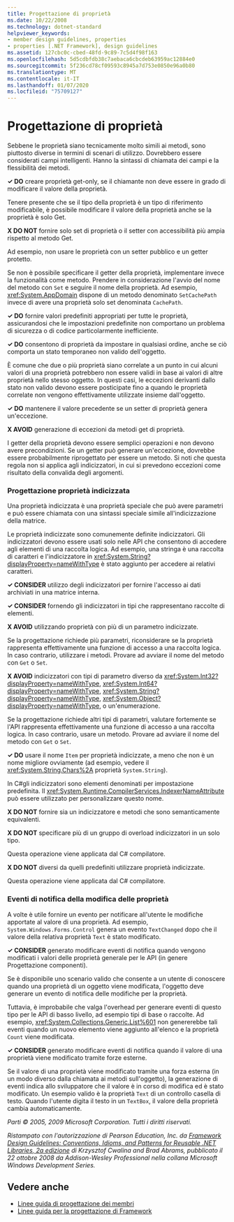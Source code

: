 ```yaml
---
title: Progettazione di proprietà
ms.date: 10/22/2008
ms.technology: dotnet-standard
helpviewer_keywords:
- member design guidelines, properties
- properties [.NET Framework], design guidelines
ms.assetid: 127cbc0c-cbed-48fd-9c89-7c5d4f98f163
ms.openlocfilehash: 5d5cdbfdb38c7aebaca6cbcdeb63959ac12884e0
ms.sourcegitcommit: 5f236cd78cf09593c8945a7d753e0850e96a0b80
ms.translationtype: MT
ms.contentlocale: it-IT
ms.lasthandoff: 01/07/2020
ms.locfileid: "75709127"
---
```

# <a name="property-design"></a>Progettazione di proprietà
Sebbene le proprietà siano tecnicamente molto simili ai metodi, sono piuttosto diverse in termini di scenari di utilizzo. Dovrebbero essere considerati campi intelligenti. Hanno la sintassi di chiamata dei campi e la flessibilità dei metodi.  
  
 **✓ DO** creare proprietà get-only, se il chiamante non deve essere in grado di modificare il valore della proprietà.  
  
 Tenere presente che se il tipo della proprietà è un tipo di riferimento modificabile, è possibile modificare il valore della proprietà anche se la proprietà è solo Get.  
  
 **X DO NOT** fornire solo set di proprietà o il setter con accessibilità più ampia rispetto al metodo Get.  
  
 Ad esempio, non usare le proprietà con un setter pubblico e un getter protetto.  
  
 Se non è possibile specificare il getter della proprietà, implementare invece la funzionalità come metodo. Prendere in considerazione l'avvio del nome del metodo con `Set` e seguire il nome della proprietà. Ad esempio, <xref:System.AppDomain> dispone di un metodo denominato `SetCachePath` invece di avere una proprietà solo set denominata `CachePath`.  
  
 **✓ DO** fornire valori predefiniti appropriati per tutte le proprietà, assicurandosi che le impostazioni predefinite non comportano un problema di sicurezza o di codice particolarmente inefficiente.  
  
 **✓ DO** consentono di proprietà da impostare in qualsiasi ordine, anche se ciò comporta un stato temporaneo non valido dell'oggetto.  
  
 È comune che due o più proprietà siano correlate a un punto in cui alcuni valori di una proprietà potrebbero non essere validi in base ai valori di altre proprietà nello stesso oggetto. In questi casi, le eccezioni derivanti dallo stato non valido devono essere posticipate fino a quando le proprietà correlate non vengono effettivamente utilizzate insieme dall'oggetto.  
  
 **✓ DO** mantenere il valore precedente se un setter di proprietà genera un'eccezione.  
  
 **X AVOID** generazione di eccezioni da metodi get di proprietà.  
  
 I getter della proprietà devono essere semplici operazioni e non devono avere precondizioni. Se un getter può generare un'eccezione, dovrebbe essere probabilmente riprogettato per essere un metodo. Si noti che questa regola non si applica agli indicizzatori, in cui si prevedono eccezioni come risultato della convalida degli argomenti.  
  
### <a name="indexed-property-design"></a>Progettazione proprietà indicizzata  
 Una proprietà indicizzata è una proprietà speciale che può avere parametri e può essere chiamata con una sintassi speciale simile all'indicizzazione della matrice.  
  
 Le proprietà indicizzate sono comunemente definite indicizzatori. Gli indicizzatori devono essere usati solo nelle API che consentono di accedere agli elementi di una raccolta logica. Ad esempio, una stringa è una raccolta di caratteri e l'indicizzatore in <xref:System.String?displayProperty=nameWithType> è stato aggiunto per accedere ai relativi caratteri.  
  
 **✓ CONSIDER** utilizzo degli indicizzatori per fornire l'accesso ai dati archiviati in una matrice interna.  
  
 **✓ CONSIDER** fornendo gli indicizzatori in tipi che rappresentano raccolte di elementi.  
  
 **X AVOID** utilizzando proprietà con più di un parametro indicizzate.  
  
 Se la progettazione richiede più parametri, riconsiderare se la proprietà rappresenta effettivamente una funzione di accesso a una raccolta logica. In caso contrario, utilizzare i metodi. Provare ad avviare il nome del metodo con `Get` o `Set`.  
  
 **X AVOID** indicizzatori con tipi di parametro diverso da <xref:System.Int32?displayProperty=nameWithType>, <xref:System.Int64?displayProperty=nameWithType>, <xref:System.String?displayProperty=nameWithType>, <xref:System.Object?displayProperty=nameWithType>, o un'enumerazione.  
  
 Se la progettazione richiede altri tipi di parametri, valutare fortemente se l'API rappresenta effettivamente una funzione di accesso a una raccolta logica. In caso contrario, usare un metodo. Provare ad avviare il nome del metodo con `Get` o `Set`.  
  
 **✓ DO** usare il nome `Item` per proprietà indicizzate, a meno che non è un nome migliore ovviamente (ad esempio, vedere il <xref:System.String.Chars%2A> proprietà `System.String`).  
  
 In C#gli indicizzatori sono elementi denominati per impostazione predefinita. Il <xref:System.Runtime.CompilerServices.IndexerNameAttribute> può essere utilizzato per personalizzare questo nome.  
  
 **X DO NOT** fornire sia un indicizzatore e metodi che sono semanticamente equivalenti.  
  
 **X DO NOT** specificare più di un gruppo di overload indicizzatori in un solo tipo.  
  
 Questa operazione viene applicata dal C# compilatore.  
  
 **X DO NOT** diversi da quelli predefiniti utilizzare proprietà indicizzate.  
  
 Questa operazione viene applicata dal C# compilatore.  
  
### <a name="property-change-notification-events"></a>Eventi di notifica della modifica delle proprietà  
 A volte è utile fornire un evento per notificare all'utente le modifiche apportate al valore di una proprietà. Ad esempio, `System.Windows.Forms.Control` genera un evento `TextChanged` dopo che il valore della relativa proprietà `Text` è stato modificato.  
  
 **✓ CONSIDER** generato modificare eventi di notifica quando vengono modificati i valori delle proprietà generale per le API (in genere Progettazione componenti).  
  
 Se è disponibile uno scenario valido che consente a un utente di conoscere quando una proprietà di un oggetto viene modificata, l'oggetto deve generare un evento di notifica delle modifiche per la proprietà.  
  
 Tuttavia, è improbabile che valga l'overhead per generare eventi di questo tipo per le API di basso livello, ad esempio tipi di base o raccolte. Ad esempio, <xref:System.Collections.Generic.List%601> non genererebbe tali eventi quando un nuovo elemento viene aggiunto all'elenco e la proprietà `Count` viene modificata.  
  
 **✓ CONSIDER** generato modificare eventi di notifica quando il valore di una proprietà viene modificato tramite forze esterne.  
  
 Se il valore di una proprietà viene modificato tramite una forza esterna (in un modo diverso dalla chiamata ai metodi sull'oggetto), la generazione di eventi indica allo sviluppatore che il valore è in corso di modifica ed è stato modificato. Un esempio valido è la proprietà `Text` di un controllo casella di testo. Quando l'utente digita il testo in un `TextBox`, il valore della proprietà cambia automaticamente.  
  
 *Parti © 2005, 2009 Microsoft Corporation. Tutti i diritti riservati.*  
  
 *Ristampato con l'autorizzazione di Pearson Education, Inc. da [Framework Design Guidelines: Conventions, Idioms, and Patterns for Reusable .NET Libraries, 2a edizione](https://www.informit.com/store/framework-design-guidelines-conventions-idioms-and-9780321545619) di Krzysztof Cwalina and Brad Abrams, pubblicato il 22 ottobre 2008 da Addison-Wesley Professional nella collana Microsoft Windows Development Series.*  
  
## <a name="see-also"></a>Vedere anche

- [Linee guida di progettazione dei membri](../../../docs/standard/design-guidelines/member.md)
- [Linee guida per la progettazione di Framework](../../../docs/standard/design-guidelines/index.md)
